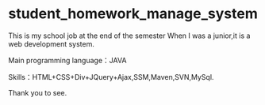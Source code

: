 # student_homework_manage_system
This is my school job at the end of the semester When I was a junior,it is a web development system.

Main programming language：JAVA

Skills：HTML+CSS+Div+JQuery+Ajax,SSM,Maven,SVN,MySql.

Thank you to see.

